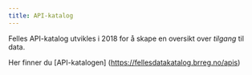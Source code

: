 ```yaml
---
title: API-katalog
---
```


Felles API-katalog utvikles i 2018 for å skape en oversikt over *tilgang* til data.

Her finner du [API-katalogen] (https://fellesdatakatalog.brreg.no/apis)



